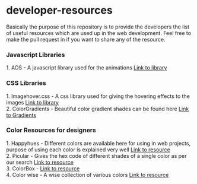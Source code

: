 <h1>developer-resources</h1>
Basically the purpose of this repository is to provide the developers the list of useful resources which are used up in the web development. Feel free to make the pull request in if you want to share any of the resource.

<h3>Javascript Libraries</h3>
1. AOS - A javascript library used for the animations <a href="https://github.com/michalsnik/aos">Link to library</a>

<h3>CSS Libraries</h3>
1. Imagehover.css - A css library used for giving the hovering effects to the images <a href="https://www.imagehover.io/">Link to library</a><br/>
2. ColorGradients - Beautiful color gradient shades can be found here <a href="https://digitalsynopsis.com/design/beautiful-color-ui-gradients-backgrounds/">Link to Gradients</a>
<br/>

<h3>Color Resources for designers</h3>
1. Happyhues - Different colors are available here for using in web projects, purpose of using each color is explained very well <a href="https://www.happyhues.co/">Link to resource</a><br/>
2. Picular - Gives the hex code of different shades of a single color as per our search <a href="https://picular.co/">Link to resource</a><br/>
3. ColorBox - <a href="http://colorbox.io/">Link to resource</a><br/>
4. Color wise - A wise collection of various colors <a href="http://colorbox.io/">Link to resource</a><br/>

